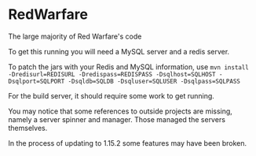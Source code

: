 # RedWarfare
The large majority of Red Warfare's code

To get this running you will need a MySQL server and a redis server.

To patch the jars with your Redis and MySQL information, use
```mvn install -Dredisurl=REDISURL -Dredispass=REDISPASS -Dsqlhost=SQLHOST -Dsqlport=SQLPORT -Dsqldb=SQLDB -Dsqluser=SQLUSER -Dsqlpass=SQLPASS```

For the build server, it should require some work to get running.

You may notice that some references to outside projects are missing, namely a server spinner and manager. Those managed the servers themselves.

In the process of updating to 1.15.2 some features may have been broken.
